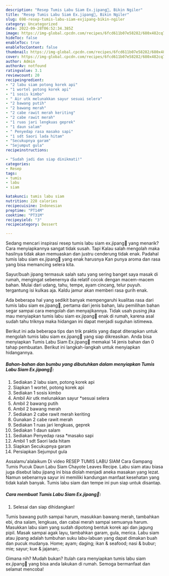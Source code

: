 ```yaml
---
description: "Resep Tumis Labu Siam Ex.jipang💚, Bikin Ngiler"
title: "Resep Tumis Labu Siam Ex.jipang💚, Bikin Ngiler"
slug: 698-resep-tumis-labu-siam-exjipang-bikin-ngiler
category: Uncategorized
date: 2022-09-28T06:52:34.385Z
image: https://img-global.cpcdn.com/recipes/6fcd611b07e58282/680x482cq70/tumis-labu-siam-exjipang-foto-resep-utama.jpg
hideToc: false
enableToc: true
enableTocContent: false
thumbnail: https://img-global.cpcdn.com/recipes/6fcd611b07e58282/680x482cq70/tumis-labu-siam-exjipang-foto-resep-utama.jpg
cover: https://img-global.cpcdn.com/recipes/6fcd611b07e58282/680x482cq70/tumis-labu-siam-exjipang-foto-resep-utama.jpg
author: Admin
authorAv: notfound
ratingvalue: 3.1
reviewcount: 20
recipeingredient:
- "2 labu siam potong korek api"
- "1 wortel potong korek api"
- "1 sosis kimbo"
- " Air utk melunakkan sayur sesuai selera"
- "2 bawang putih"
- "2 bawang merah"
- "2 cabe rawit merah keriting"
- "2 cabe rawit merah"
- "1 ruas jari lengkuas geprek"
- "1 daun salam"
- " Penyedap rasa masako sapi"
- "1 sdt Saori lada hitam"
- "Secukupnya garam"
- "Sejumput gula"
recipeinstructions:

- "Sudah jadi dan siap dinikmati!"
categories:
- Resep
tags:
- tumis
- labu
- siam

katakunci: tumis labu siam 
nutrition: 228 calories
recipecuisine: Indonesian
preptime: "PT14M"
cooktime: "PT31M"
recipeyield: "3"
recipecategory: Dessert

---
```



Sedang mencari inspirasi resep tumis labu siam ex.jipang💚 yang menarik? Cara menyiapkannya sangat tidak susah. Tapi Kalau salah mengolah maka hasilnya tidak akan memuaskan dan justru cenderung tidak enak. Padahal tumis labu siam ex.jipang💚 yang enak harusnya Kan punya aroma dan rasa yang bisa memancing selera kita.


Sayur/buah jipang termasuk salah satu yang sering banget saya masak di rumah, mengingat sebenernya dia relatif cocok dengan macem-macem bahan. Mulai dari udang, tahu, tempe, ayam cincang, telur puyuh. tergantung isi kulkas aja. Kaldu jamur akan memberi rasa gurih enak.

Ada beberapa hal yang sedikit banyak mempengaruhi kualitas rasa dari tumis labu siam ex.jipang💚, pertama dari jenis bahan, lalu pemilihan bahan segar sampai cara mengolah dan menyajikannya. Tidak usah pusing jika mau menyiapkan tumis labu siam ex.jipang💚 enak di rumah, karena asal sudah tahu triknya maka hidangan ini dapat menjadi suguhan istimewa.


Berikut ini ada beberapa tips dan trik praktis yang dapat diterapkan untuk mengolah tumis labu siam ex.jipang💚 yang siap dikreasikan. Anda bisa menyiapkan Tumis Labu Siam Ex.jipang💚 memakai 14 jenis bahan dan 0 tahap pembuatan. Berikut ini langkah-langkah untuk menyiapkan hidangannya.

<!--inarticleads1-->

##### Bahan-bahan dan bumbu yang dibutuhkan dalam menyiapkan Tumis Labu Siam Ex.jipang💚:

1. Sediakan 2 labu siam, potong korek api
1. Siapkan 1 wortel, potong korek api
1. Sediakan 1 sosis kimbo
1. Ambil  Air utk melunakkan sayur *sesuai selera
1. Ambil 2 bawang putih
1. Ambil 2 bawang merah
1. Sediakan 2 cabe rawit merah keriting
1. Gunakan 2 cabe rawit merah
1. Sediakan 1 ruas jari lengkuas, geprek
1. Sediakan 1 daun salam
1. Sediakan  Penyedap rasa *masako sapi
1. Ambil 1 sdt Saori lada hitam
1. Siapkan Secukupnya garam
1. Persiapkan Sejumput gula


Assalamu&#39;alalaikum Di video RESEP TUMIS LABU SIAM Cara Gampang Tumis Pucuk Daun Labu Siam Chayote Leaves Recipe. Labu siam atau biasa juga disebut labu jipang ini bisa diolah menjadi aneka masakan yang lezat. Namun sebenarnya sayur ini memiliki kandungan manfaat kesehatan yang tidak kalah banyak. Tumis labu siam dan tempe ini pun siap untuk disantap. 

<!--inarticleads2-->

##### Cara membuat Tumis Labu Siam Ex.jipang💚:


1. Selesai dan siap dihidangkan!

Tumis bawang putih sampai harum, masukkan bawang merah, tambahkan ebi, dna salam, lengkuas, dan cabai merah sampai semuanya harum. Masukkan labu siam yang sudah dipotong bentuk korek api dan jagung pipil. Masak sampai agak layu, tambahkan garam, gula, merica. Labu siam atau jipang adalah tumbuhan suku labu-labuan yang dapat dimakan buah dan pucuk mudanya. Home; ayam; daging; ikan &amp; seafood; nasi &amp; bubur; mie; sayur; kue &amp; jajanan;. 

Gimana nih? Mudah bukan? Itulah cara menyiapkan tumis labu siam ex.jipang💚 yang bisa anda lakukan di rumah. Semoga bermanfaat dan selamat mencoba!
